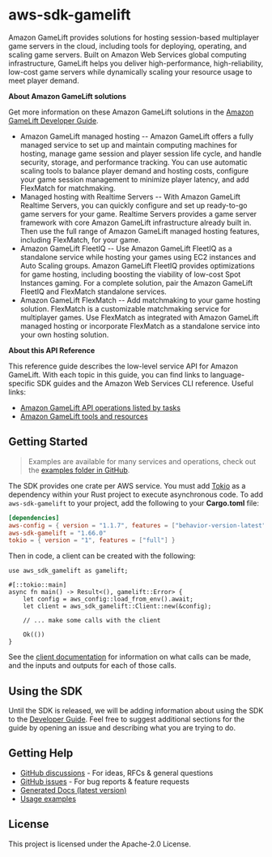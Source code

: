 # aws-sdk-gamelift

Amazon GameLift provides solutions for hosting session-based multiplayer game servers in the cloud, including tools for deploying, operating, and scaling game servers. Built on Amazon Web Services global computing infrastructure, GameLift helps you deliver high-performance, high-reliability, low-cost game servers while dynamically scaling your resource usage to meet player demand.

__About Amazon GameLift solutions__

Get more information on these Amazon GameLift solutions in the [Amazon GameLift Developer Guide](https://docs.aws.amazon.com/gamelift/latest/developerguide/).
  - Amazon GameLift managed hosting -- Amazon GameLift offers a fully managed service to set up and maintain computing machines for hosting, manage game session and player session life cycle, and handle security, storage, and performance tracking. You can use automatic scaling tools to balance player demand and hosting costs, configure your game session management to minimize player latency, and add FlexMatch for matchmaking.
  - Managed hosting with Realtime Servers -- With Amazon GameLift Realtime Servers, you can quickly configure and set up ready-to-go game servers for your game. Realtime Servers provides a game server framework with core Amazon GameLift infrastructure already built in. Then use the full range of Amazon GameLift managed hosting features, including FlexMatch, for your game.
  - Amazon GameLift FleetIQ -- Use Amazon GameLift FleetIQ as a standalone service while hosting your games using EC2 instances and Auto Scaling groups. Amazon GameLift FleetIQ provides optimizations for game hosting, including boosting the viability of low-cost Spot Instances gaming. For a complete solution, pair the Amazon GameLift FleetIQ and FlexMatch standalone services.
  - Amazon GameLift FlexMatch -- Add matchmaking to your game hosting solution. FlexMatch is a customizable matchmaking service for multiplayer games. Use FlexMatch as integrated with Amazon GameLift managed hosting or incorporate FlexMatch as a standalone service into your own hosting solution.

__About this API Reference__

This reference guide describes the low-level service API for Amazon GameLift. With each topic in this guide, you can find links to language-specific SDK guides and the Amazon Web Services CLI reference. Useful links:
  - [Amazon GameLift API operations listed by tasks](https://docs.aws.amazon.com/gamelift/latest/developerguide/reference-awssdk.html)
  - [Amazon GameLift tools and resources](https://docs.aws.amazon.com/gamelift/latest/developerguide/gamelift-components.html)

## Getting Started

> Examples are available for many services and operations, check out the
> [examples folder in GitHub](https://github.com/awslabs/aws-sdk-rust/tree/main/examples).

The SDK provides one crate per AWS service. You must add [Tokio](https://crates.io/crates/tokio)
as a dependency within your Rust project to execute asynchronous code. To add `aws-sdk-gamelift` to
your project, add the following to your **Cargo.toml** file:

```toml
[dependencies]
aws-config = { version = "1.1.7", features = ["behavior-version-latest"] }
aws-sdk-gamelift = "1.66.0"
tokio = { version = "1", features = ["full"] }
```

Then in code, a client can be created with the following:

```rust,no_run
use aws_sdk_gamelift as gamelift;

#[::tokio::main]
async fn main() -> Result<(), gamelift::Error> {
    let config = aws_config::load_from_env().await;
    let client = aws_sdk_gamelift::Client::new(&config);

    // ... make some calls with the client

    Ok(())
}
```

See the [client documentation](https://docs.rs/aws-sdk-gamelift/latest/aws_sdk_gamelift/client/struct.Client.html)
for information on what calls can be made, and the inputs and outputs for each of those calls.

## Using the SDK

Until the SDK is released, we will be adding information about using the SDK to the
[Developer Guide](https://docs.aws.amazon.com/sdk-for-rust/latest/dg/welcome.html). Feel free to suggest
additional sections for the guide by opening an issue and describing what you are trying to do.

## Getting Help

* [GitHub discussions](https://github.com/awslabs/aws-sdk-rust/discussions) - For ideas, RFCs & general questions
* [GitHub issues](https://github.com/awslabs/aws-sdk-rust/issues/new/choose) - For bug reports & feature requests
* [Generated Docs (latest version)](https://awslabs.github.io/aws-sdk-rust/)
* [Usage examples](https://github.com/awslabs/aws-sdk-rust/tree/main/examples)

## License

This project is licensed under the Apache-2.0 License.

